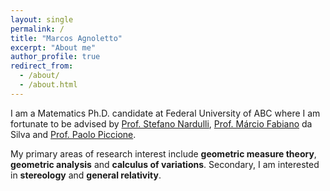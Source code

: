 ```yaml
---
layout: single
permalink: /
title: "Marcos Agnoletto"
excerpt: "About me"
author_profile: true
redirect_from: 
  - /about/
  - /about.html
---
```


I am a Matematics Ph.D. candidate at Federal University of ABC where I am fortunate to be advised by [Prof. Stefano Nardulli](http://professor.ufabc.edu.br/~stefano.nardulli/index.html), [Prof. Márcio Fabiano](http://lattes.cnpq.br/7618767393745018) da Silva and [Prof. Paolo Piccione](https://www.ime.usp.br/~piccione/).

My primary areas of research interest include **geometric measure theory**, **geometric analysis** and **calculus of variations**. Secondary, I am interested in **stereology** and **general relativity**.
